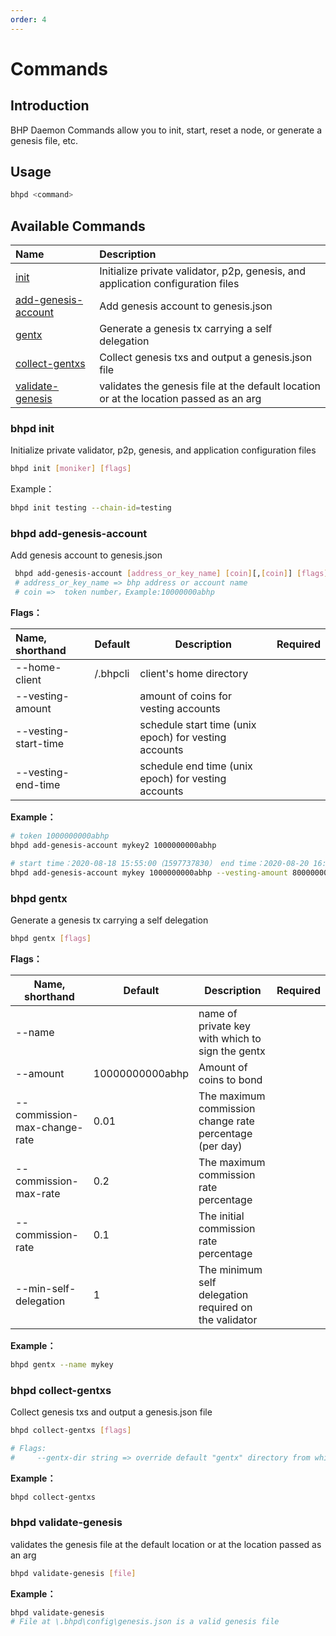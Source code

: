 ```yaml
---
order: 4
---
```


# Commands

## Introduction

BHP Daemon Commands allow you to init, start, reset a node, or generate a genesis file, etc.

## Usage

```bash
bhpd <command>
```

## Available Commands

|Name                       | Description                                        |
| :----------------------------------------------- | :------------------------------------------ |
|                [init](#bhpd-init)                | Initialize private validator, p2p, genesis, and application configuration files |
| [add-genesis-account](#bhpd-add-genesis-account) | Add genesis account to genesis.json                |
|               [gentx](#bhpd-gentx)               | Generate a genesis tx carrying a self delegation                      |
|      [collect-gentxs](#bhpd-collect-gentxs)      | Collect genesis txs and output a genesis.json file              |
| [validate-genesis](#bhpd-validate-genesis) | validates the genesis file at the default location or at the location passed as an arg |



### bhpd init

Initialize private validator, p2p, genesis, and application configuration files

```bash	
bhpd init [moniker] [flags]
```

Example：

```bash
bhpd init testing --chain-id=testing
```

### bhpd add-genesis-account

Add genesis account to genesis.json

```bash
 bhpd add-genesis-account [address_or_key_name] [coin][,[coin]] [flags]
 # address_or_key_name => bhp address or account name
 # coin =>  token number，Example:10000000abhp
```

**Flags：**

| Name, shorthand           | Default     | Description                                                         | Required |
| :------------------- | -------- | ------------------------------------------------------------ | ---- |
| --home-client        | /.bhpcli | client's home directory                                                 |      |
| --vesting-amount     |          | amount of coins for vesting accounts |      |
| --vesting-start-time |          | schedule start time (unix epoch) for vesting accounts                             |      |
| --vesting-end-time   |          | schedule end time (unix epoch) for vesting accounts                             |      |

**Example：**

```bash
# token 1000000000abhp
bhpd add-genesis-account mykey2 1000000000abhp

# start time：2020-08-18 15:55:00（1597737830） end time：2020-08-20 16:20:00 （1597911600）
bhpd add-genesis-account mykey 1000000000abhp --vesting-amount 800000000abhp  --vesting-start-time 1597737830  --vesting-end-time 1597911600
```

### bhpd gentx

Generate a genesis tx carrying a self delegation

```bash
bhpd gentx [flags]
```

**Flags：**

| Name, shorthand              | Default         | Description                                             | Required |
| ---------------------------- | --------------- | ------------------------------------------------------- | -------- |
| --name                       |                 | name of private key with which to sign the gentx        |          |
| --amount                     | 10000000000abhp | Amount of coins to bond                                 |          |
| --commission-max-change-rate | 0.01            | The maximum commission change rate percentage (per day) |          |
| --commission-max-rate        | 0.2             | The maximum commission rate percentage                  |          |
| --commission-rate            | 0.1             | The initial commission rate percentage                  |          |
| --min-self-delegation        | 1               | The minimum self delegation required on the validator   |          |

**Example：**

```bash
bhpd gentx --name mykey
```

### bhpd collect-gentxs

Collect genesis txs and output a genesis.json file

```bash
bhpd collect-gentxs [flags]

# Flags:
#     --gentx-dir string => override default "gentx" directory from which collect and execute genesis transactions; default [--home]/config/gentx/
```

**Example：**

```bash
bhpd collect-gentxs
```

### bhpd validate-genesis

validates the genesis file at the default location or at the location passed as an arg

```bash
bhpd validate-genesis [file]
```

**Example：**

```bash
bhpd validate-genesis
# File at \.bhpd\config\genesis.json is a valid genesis file
```

